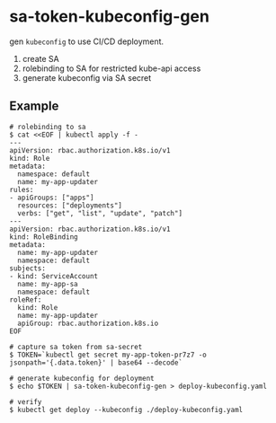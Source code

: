 # sa-token-kubeconfig-gen

gen `kubeconfig` to use CI/CD deployment.

1. create SA
2. rolebinding to SA for restricted kube-api access
3. generate kubeconfig via SA secret

## Example

```
# rolebinding to sa
$ cat <<EOF | kubectl apply -f -
---
apiVersion: rbac.authorization.k8s.io/v1
kind: Role
metadata:
  namespace: default
  name: my-app-updater
rules:
- apiGroups: ["apps"]
  resources: ["deployments"]
  verbs: ["get", "list", "update", "patch"]
---
apiVersion: rbac.authorization.k8s.io/v1
kind: RoleBinding
metadata:
  name: my-app-updater
  namespace: default
subjects:
- kind: ServiceAccount
  name: my-app-sa
  namespace: default
roleRef:
  kind: Role
  name: my-app-updater
  apiGroup: rbac.authorization.k8s.io
EOF

# capture sa token from sa-secret
$ TOKEN=`kubectl get secret my-app-token-pr7z7 -o jsonpath='{.data.token}' | base64 --decode`

# generate kubeconfig for deployment
$ echo $TOKEN | sa-token-kubeconfig-gen > deploy-kubeconfig.yaml

# verify
$ kubectl get deploy --kubeconfig ./deploy-kubeconfig.yaml
```
